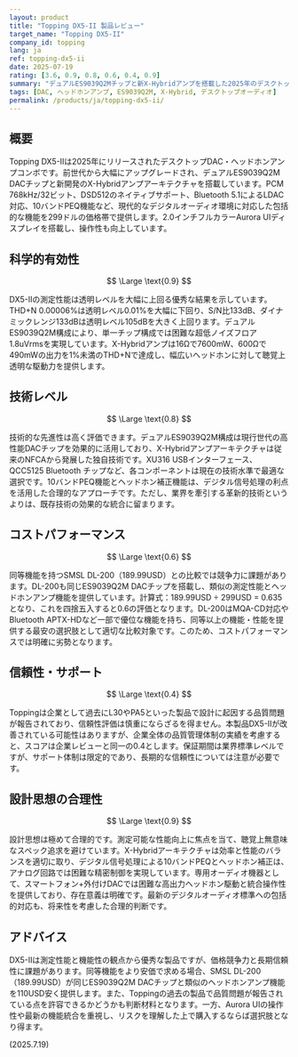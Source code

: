 ```yaml
---
layout: product
title: "Topping DX5-II 製品レビュー"
target_name: "Topping DX5-II"
company_id: topping
lang: ja
ref: topping-dx5-ii
date: 2025-07-19
rating: [3.6, 0.9, 0.8, 0.6, 0.4, 0.9]
summary: "デュアルES9039Q2Mチップと新X-Hybridアンプを搭載した2025年のデスクトップDAC・ヘッドホンアンプコンボ。測定性能は優秀だが、同社の過去製品で報告された品質問題を考慮すると長期信頼性には注意が必要。"
tags: [DAC, ヘッドホンアンプ, ES9039Q2M, X-Hybrid, デスクトップオーディオ]
permalink: /products/ja/topping-dx5-ii/
---
```


## 概要

Topping DX5-IIは2025年にリリースされたデスクトップDAC・ヘッドホンアンプコンボです。前世代から大幅にアップグレードされ、デュアルES9039Q2M DACチップと新開発のX-Hybridアンプアーキテクチャを搭載しています。PCM 768kHz/32ビット、DSD512のネイティブサポート、Bluetooth 5.1によるLDAC対応、10バンドPEQ機能など、現代的なデジタルオーディオ環境に対応した包括的な機能を299ドルの価格帯で提供します。2.0インチフルカラーAurora UIディスプレイを搭載し、操作性も向上しています。

## 科学的有効性

$$ \Large \text{0.9} $$

DX5-IIの測定性能は透明レベルを大幅に上回る優秀な結果を示しています。THD+N 0.00006%は透明レベル0.01%を大幅に下回り、S/N比133dB、ダイナミックレンジ133dBは透明レベル105dBを大きく上回ります。デュアルES9039Q2M構成により、単一チップ構成では困難な超低ノイズフロア1.8uVrmsを実現しています。X-Hybridアンプは16Ωで7600mW、600Ωで490mWの出力を1%未満のTHD+Nで達成し、幅広いヘッドホンに対して聴覚上透明な駆動力を提供します。

## 技術レベル

$$ \Large \text{0.8} $$

技術的な先進性は高く評価できます。デュアルES9039Q2M構成は現行世代の高性能DACチップを効果的に活用しており、X-Hybridアンプアーキテクチャは従来のNFCAから発展した独自技術です。XU316 USBインターフェース、QCC5125 Bluetooth チップなど、各コンポーネントは現在の技術水準で最適な選択です。10バンドPEQ機能とヘッドホン補正機能は、デジタル信号処理の利点を活用した合理的なアプローチです。ただし、業界を牽引する革新的技術というよりは、既存技術の効果的な統合に留まります。

## コストパフォーマンス

$$ \Large \text{0.6} $$

同等機能を持つSMSL DL-200（189.99USD）との比較では競争力に課題があります。DL-200も同じES9039Q2M DACチップを搭載し、類似の測定性能とヘッドホンアンプ機能を提供しています。計算式：189.99USD ÷ 299USD = 0.635となり、これを四捨五入すると0.6の評価となります。DL-200はMQA-CD対応やBluetooth APTX-HDなど一部で優位な機能を持ち、同等以上の機能・性能を提供する最安の選択肢として適切な比較対象です。このため、コストパフォーマンスでは明確に劣勢となります。

## 信頼性・サポート

$$ \Large \text{0.4} $$

Toppingは企業として過去にL30やPA5といった製品で設計に起因する品質問題が報告されており、信頼性評価は慎重にならざるを得ません。本製品DX5-IIが改善されている可能性はありますが、企業全体の品質管理体制の実績を考慮すると、スコアは企業レビューと同一の0.4とします。保証期間は業界標準レベルですが、サポート体制は限定的であり、長期的な信頼性については注意が必要です。

## 設計思想の合理性

$$ \Large \text{0.9} $$

設計思想は極めて合理的です。測定可能な性能向上に焦点を当て、聴覚上無意味なスペック追求を避けています。X-Hybridアーキテクチャは効率と性能のバランスを適切に取り、デジタル信号処理による10バンドPEQとヘッドホン補正は、アナログ回路では困難な精密制御を実現しています。専用オーディオ機器として、スマートフォン+外付けDACでは困難な高出力ヘッドホン駆動と統合操作性を提供しており、存在意義は明確です。最新のデジタルオーディオ標準への包括的対応も、将来性を考慮した合理的判断です。

## アドバイス

DX5-IIは測定性能と機能性の観点から優秀な製品ですが、価格競争力と長期信頼性に課題があります。同等機能をより安価で求める場合、SMSL DL-200（189.99USD）が同じES9039Q2M DACチップと類似のヘッドホンアンプ機能を110USD安く提供します。また、Toppingの過去の製品で品質問題が報告されている点を許容できるかどうかも判断材料となります。一方、Aurora UIの操作性や最新の機能統合を重視し、リスクを理解した上で購入するならば選択肢となり得ます。

(2025.7.19)